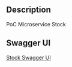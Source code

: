 ## Description
PoC Microservice Stock

## Swagger UI

[Stock Swagger UI](http://localhost:8082/api/swagger-ui/index.html)